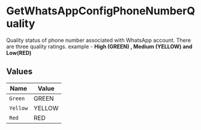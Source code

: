 # GetWhatsAppConfigPhoneNumberQuality

Quality status of phone number associated with WhatsApp account. There are three quality ratings. example - **High (GREEN) , Medium (YELLOW) and Low(RED)**


## Values

| Name     | Value    |
| -------- | -------- |
| `Green`  | GREEN    |
| `Yellow` | YELLOW   |
| `Red`    | RED      |
